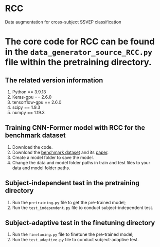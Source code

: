 # RCC
Data augmentation for cross-subject SSVEP classification

# The core code for RCC can be found in the `data_generator_source_RCC.py` file within the pretraining directory.

## The related version information
1. Python == 3.9.13
2. Keras-gpu == 2.6.0
3. tensorflow-gpu == 2.6.0
4. scipy == 1.9.3
5. numpy == 1.19.3

## Training CNN-Former model with RCC for the benchmark dataset
1. Download the code.
2. Download the [benchmark dataset](http://bci.med.tsinghua.edu.cn/download.html) and its [paper](https://ieeexplore.ieee.org/abstract/document/7740878).
3. Create a model folder to save the model.
4. Change the data and model folder paths in train and test files to your data and model folder paths.

## Subject-independent test in the pretraining directory 
1. Run the `pretraining.py` file to get the pre-trained model;
2. Run the `test_independent.py` file to conduct subject-independent test.
   
## Subject-adaptive test in the finetuning directory
1. Run the `finetuning.py` file to finetune the pre-trained model;
2. Run the `test_adaptive.py` file to conduct subject-adaptive test.
